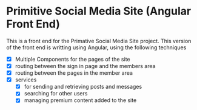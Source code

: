 # Primitive Social Media Site (Angular Front End)

This is a front end for the Primative Social Media Site project. This version of the front end is writting using Angular, using the following techniques
- [x] Multiple Components for the pages of the site
- [x] routing between the sign in page and the members area
- [x] routing between the pages in the member area
- [x] services 
  - [x] for sending and retrieving posts and messages
  - [x] searching for other users
  - [x] managing premium content added to the site
